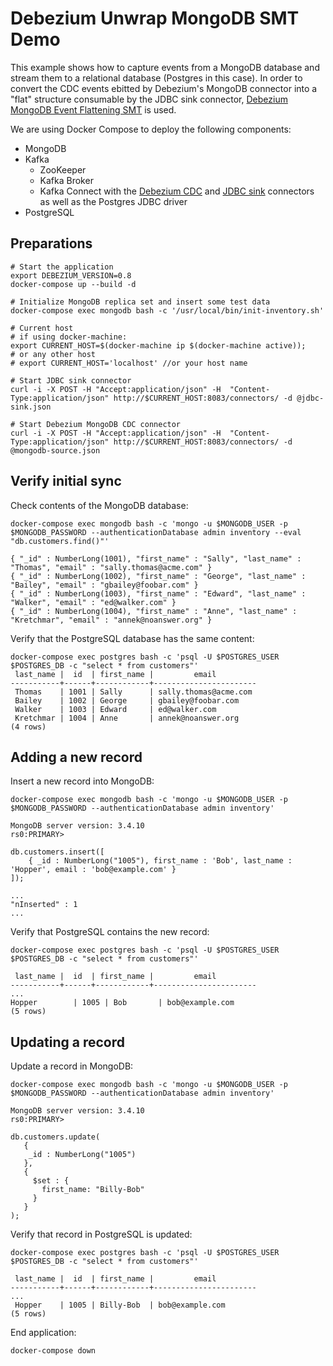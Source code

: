 # Debezium Unwrap MongoDB SMT Demo

This example shows how to capture events from a MongoDB database and stream them to a relational database (Postgres in this case).
In order to convert the CDC events ebitted by Debezium's MongoDB connector into a "flat" structure consumable by the JDBC sink connector, [Debezium MongoDB Event Flattening SMT](http://debezium.io/docs/configuration/mongodb-event-flattening/) is used.

We are using Docker Compose to deploy the following components:

* MongoDB
* Kafka
  * ZooKeeper
  * Kafka Broker
  * Kafka Connect with the [Debezium CDC](http://debezium.io/) and [JDBC sink](https://github.com/confluentinc/kafka-connect-jdbc) connectors as well as the Postgres JDBC driver
* PostgreSQL

## Preparations

```shell
# Start the application
export DEBEZIUM_VERSION=0.8
docker-compose up --build -d

# Initialize MongoDB replica set and insert some test data
docker-compose exec mongodb bash -c '/usr/local/bin/init-inventory.sh'

# Current host
# if using docker-machine:
export CURRENT_HOST=$(docker-machine ip $(docker-machine active));
# or any other host
# export CURRENT_HOST='localhost' //or your host name 

# Start JDBC sink connector
curl -i -X POST -H "Accept:application/json" -H  "Content-Type:application/json" http://$CURRENT_HOST:8083/connectors/ -d @jdbc-sink.json

# Start Debezium MongoDB CDC connector
curl -i -X POST -H "Accept:application/json" -H  "Content-Type:application/json" http://$CURRENT_HOST:8083/connectors/ -d @mongodb-source.json
```

## Verify initial sync

Check contents of the MongoDB database:

```shell
docker-compose exec mongodb bash -c 'mongo -u $MONGODB_USER -p $MONGODB_PASSWORD --authenticationDatabase admin inventory --eval "db.customers.find()"'

{ "_id" : NumberLong(1001), "first_name" : "Sally", "last_name" : "Thomas", "email" : "sally.thomas@acme.com" }
{ "_id" : NumberLong(1002), "first_name" : "George", "last_name" : "Bailey", "email" : "gbailey@foobar.com" }
{ "_id" : NumberLong(1003), "first_name" : "Edward", "last_name" : "Walker", "email" : "ed@walker.com" }
{ "_id" : NumberLong(1004), "first_name" : "Anne", "last_name" : "Kretchmar", "email" : "annek@noanswer.org" }
```

Verify that the PostgreSQL database has the same content:

```shell
docker-compose exec postgres bash -c 'psql -U $POSTGRES_USER $POSTGRES_DB -c "select * from customers"'
 last_name |  id  | first_name |         email
-----------+------+------------+-----------------------
 Thomas    | 1001 | Sally      | sally.thomas@acme.com
 Bailey    | 1002 | George     | gbailey@foobar.com
 Walker    | 1003 | Edward     | ed@walker.com
 Kretchmar | 1004 | Anne       | annek@noanswer.org
(4 rows)
```

## Adding a new record

Insert a new record into MongoDB:

```shell
docker-compose exec mongodb bash -c 'mongo -u $MONGODB_USER -p $MONGODB_PASSWORD --authenticationDatabase admin inventory'

MongoDB server version: 3.4.10
rs0:PRIMARY>

db.customers.insert([
    { _id : NumberLong("1005"), first_name : 'Bob', last_name : 'Hopper', email : 'bob@example.com' }
]);

...
"nInserted" : 1
...
```

Verify that PostgreSQL contains the new record:

```shell
docker-compose exec postgres bash -c 'psql -U $POSTGRES_USER $POSTGRES_DB -c "select * from customers"'

 last_name |  id  | first_name |         email
-----------+------+------------+-----------------------
...
Hopper        | 1005 | Bob       | bob@example.com
(5 rows)
```

## Updating a record

Update a record in MongoDB:

```shell
docker-compose exec mongodb bash -c 'mongo -u $MONGODB_USER -p $MONGODB_PASSWORD --authenticationDatabase admin inventory'

MongoDB server version: 3.4.10
rs0:PRIMARY>

db.customers.update(
   {
    _id : NumberLong("1005")
   },
   {
     $set : {
       first_name: "Billy-Bob"
     }
   }
);
```

Verify that record in PostgreSQL is updated:

```shell
docker-compose exec postgres bash -c 'psql -U $POSTGRES_USER $POSTGRES_DB -c "select * from customers"'

 last_name |  id  | first_name |         email
-----------+------+------------+-----------------------
...
 Hopper    | 1005 | Billy-Bob  | bob@example.com
(5 rows)
```

End application:

```shell
docker-compose down
```
